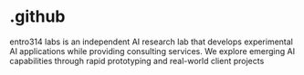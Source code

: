 # .github
entro314 labs is an independent AI research lab that develops experimental AI applications while providing consulting services. We explore emerging AI capabilities through rapid prototyping and real-world client projects
